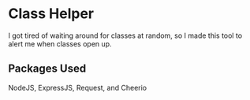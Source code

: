 # Class Helper

I got tired of waiting around for classes at random, so I made this tool to alert me when classes open up.

## Packages Used

NodeJS, ExpressJS, Request, and Cheerio
